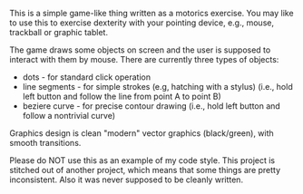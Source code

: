 This is a simple game-like thing written as a motorics exercise. You may like to use this to exercise dexterity with your pointing device, e.g., mouse, trackball or graphic tablet.

The game draws some objects on screen and the user is supposed to interact with them by mouse. There are currently three types of objects:
- dots - for standard click operation
- line segments - for simple strokes (e.g, hatching with a stylus) (i.e., hold left button and follow the line from point A to point B)
- beziere curve - for precise contour drawing (i.e., hold left button and follow a nontrivial curve)

Graphics design is clean "modern" vector graphics (black/green), with smooth transitions.

Please do NOT use this as an example of my code style. This project is stitched out of another project, which means that some things are pretty inconsistent. Also it was never supposed to be cleanly written.
